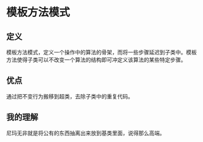 #  模板方法模式

## 定义

模板方法模式，定义一个操作中的算法的骨架，而将一些步骤延迟到子类中。模板方法使得子类可以不改变一个算法的结构即可冲定义该算法的某些特定步骤。

## 优点

通过把不变行为搬移到超类，去除子类中的重复代码。

## 我的理解

尼玛无非就是将公有的东西抽离出来放到基类里面，说得那么高端。
